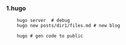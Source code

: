 ### 1.hugo 
```
    hugo server  # debug
    hugo new posts/dir1/files.md # new blog

    hugo # gen code to public
```